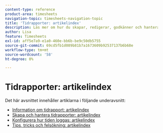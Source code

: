```yaml
---
content-type: reference
product-area: timesheets
navigation-topic: timesheets-navigation-topic
title: 'Tidrapporter: artikelindex'
description: Läs mer om hur du skapar, redigerar, godkänner och hanterar tidrapporter, tidrapportprofiler och timtyper i följande avsnitt.
author: Lisa
feature: Timesheets
exl-id: aff5e7a9-e1a0-460e-bb6b-be9c50db5755
source-git-commit: 69cd5fb1d089b81b7a1673609b92537137b6b68e
workflow-type: tm+mt
source-wordcount: '58'
ht-degree: 0%

---
```


# Tidrapporter: artikelindex

<!-- Audited: 12/2023 -->

Det här avsnittet innehåller artiklarna i följande underavsnitt:

* [Information om tidrapport: artikelindex](../timesheets/timesheets/timesheets.md)
* [Skapa och hantera tidrapporter: artikelindex](../timesheets/create-and-manage-timesheets/create-and-manage-timesheets.md)
* [Konfigurera hur tiden loggas: artikelindex](../timesheets/config-timesheet-prefs/configure-timesheet-preferences.md)
* [Tips, tricks och felsökning: artikelindex](../timesheets/tips-tricks-and-troubleshooting/tips-tricks-and-troubleshooting-timesheets.md)
